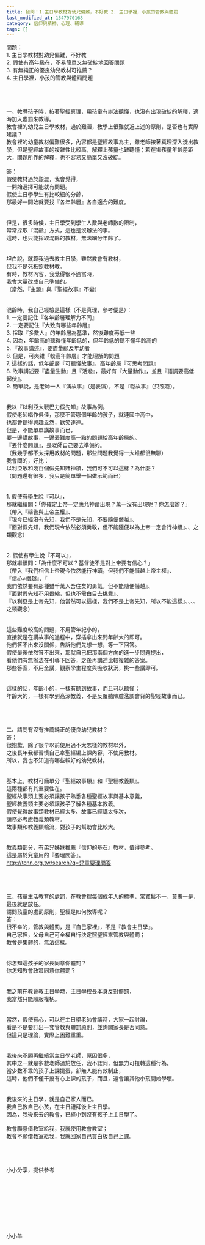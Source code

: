 ```yaml
---
title: 發問：1.主日學教材對幼兒偏難，不好教 2. 主日學裡，小孩的管教與體罰
last_modified_at: 1547970168
category: 信仰與精神、心理、輔導
tags: []
---
```


問題：<br>1.	主日學教材對幼兒偏難，不好教<br>2.	假使有高年級在，不易簡單又無破綻地回答問題<br>3.	有無純正的優良幼兒教材可推薦？<br>4.	主日學裡，小孩的管教與體罰問題<br><!--more--><br><br><br><br>一、教導孩子時，按著聖經真理，用孩童有辦法聽懂，也沒有出現破綻的解釋，適時加入處罰來教導。<br>教會裡的幼兒主日學教材，過於艱澀，教學上很難就近上述的原則，是否也有實際建議？<br>教會裡的幼童教材偏難很多，內容都是聖經故事為主，雖老師按著真理深入淺出教學，但是聖經故事的複雜性比較高，解釋上孩童也難聽懂；若在場孩童年齡差距大，問題所作的解釋，也不容易又簡單又沒破綻。<br><br>答：<br>假使教材過於艱澀，我會覺得，<br>一開始選擇可能就有問題。<br>假使主日學學生有比較細的分齡，<br>那最好一開始就要找『各年齡層』各自適合的難度。<br><br><br>但是，很多時候，主日學受到學生人數與老師數的限制，<br>常常採取『混齡』方式，這也是沒辦法的事。<br>這時，也只能採取混齡的教材，無法細分年齡了。<br><br><br>坦白說，就算我過去教主日學，雖然教會有教材，<br>但我不是死板照教材教。<br>有時，教材內容，我覺得很不適當時，<br>我會大量改成自己準備的。<br>（當然，『主題』與『聖經故事』不變）<br><br><br>混齡時，我自己經驗是這樣（不是真理，參考便是）：<br>1. 一定要記住『各年齡層理解力不同』<br>2. 一定要記住『大致有哪些年齡層』<br>3. 採取『多數人』的年齡層為基準，然後難度再低一些<br>4. 因為，年齡高的聽得懂年齡低的，但年齡低的聽不懂年齡高的<br>5. 『故事講述』，要盡量顧及年幼者<br>6. 但是，可夾雜『較高年齡層』才能理解的問題<br>7. 這樣的話，低年齡層『可聽懂故事』，高年齡層『可思考問題』<br>8. 故事講述要『盡量生動』且『活潑』，最好有『大量動作』，並且『語調要高低起伏』。<br>9. 簡單說，是老師一人『演故事』（是表演），不是『唸故事』（只照唸）。<br><br><br>我以『以利亞大戰巴力假先知』故事為例。<br>假使老師唱作俱佳，那麼不管哪個年齡的孩子，就連國中高中，<br>也都會聽得興趣盎然，歡笑連連。<br>但是，不能單單講故事而已，<br>要一邊講故事，一邊丟難度高一點的問題給高年齡層的。<br>『丟什麼問題』，是老師自己要去準備的。<br>（我幾乎都不太採用教材的問題，那些問題我覺得一大堆都很無聊）<br>我會問的，好比：<br>以利亞敢和幾百個假先知賭神蹟，我們可不可以這樣？為什麼？<br>（問題還有很多，我只是簡單舉一個做示範而已）<br><br><br>1.	假使有學生說『可以』，<br>那就繼續問：「你確定上帝一定應允神蹟出現？萬一沒有出現呢？你怎麼辦？」<br>（帶入『禱告與上帝主權』、<br>『現今已經沒有先知，我們不是先知，不要隨便僭越』、<br>『面對假先知，我們現今依然必須勇敢，但不能隨便以為上帝一定會行神蹟』、、之類觀念）<br><br><br>2.	假使有學生說『不可以』，<br>那就繼續問：「為什麼不可以？基督徒不是對上帝要有信心？」<br>（帶入『我們相信上帝現今依然能行神蹟，但我們不能僭越上帝主權』、<br>『信心≠僭越』、『<br>我們依然要有那種雖千萬人吾往矣的勇氣，但不能隨便僭越』、<br>『面對假先知不用畏縮，但也不需白目去挑釁』、<br>『以利亞是上帝先知，他當然可以這樣，我們不是上帝先知，所以不能這樣』、、、、之類觀念）<br><br><br>這些難度較高的問題，不用管年紀小的，<br>直接就是在講故事的過程中，穿插拿出來問年齡大的即可。<br>他們答不出來沒關係，告訴他們先想一想，等一下回答。<br>假使最後依然答不出來，那就自己把那兩個方向的進一步問題提出，<br>看他們有無辦法在引導下回答，之後再講述比較複雜的答案。<br>那些答案，不用全講，觀察學生程度與吸收狀況，挑一些講即可。<br><br><br>這樣的話，年齡小的，一樣有聽到故事，而且可以聽懂；<br>年齡大的，一樣有學到高深教義，不是反覆聽陳腔濫調會背的聖經故事而已。<br><br><br><br><br>二、請問有沒有推薦純正的優良幼兒教材？<br>答：<br>很抱歉，除了很早以前使用過不太怎樣的教材以外，<br>之後長年我都習慣自己拿聖經編上課內容，不使用教材。<br>所以，我也不知道有哪些較好的幼兒教材。<br><br><br>基本上，教材可簡單分『聖經故事類』和『聖經教義類』。<br>這兩種都有其重要性在。<br>聖經故事類主要必須讓孩子熟悉各種聖經故事與基本意義，<br>聖經教義類主要必須讓孩子了解各種基本教義。<br>假使覺得故事類教材已經太多、故事已經講太多次，<br>請務必考慮教義類教材。<br>故事類和教義類輪流，對孩子的幫助會比較大。<br><br><br>教義類部分，有弟兄姊妹推薦『信仰的基石』教材，值得參考。<br>這是屬於兒童用的『要理問答』。<br>http://tcnn.org.tw/search?q=兒童要理問答<br><br><br><br><br>三、孩童生活教育的處罰，在教會裡每個成年人的標準，常寬鬆不一，莫衷一是，最後就是放任。<br>請問孩童的處罰原則，聖經是如何教導呢？<br>答：<br>很不幸的，管教與體罰，是『自己家裡』，不是『教會主日學』。<br>自己家裡，父母自己可全權自行決定照聖經來管教與體罰；<br>教會是集體的，無法這樣。<br><br><br>你怎知這孩子的家長同意你體罰？<br>你怎知教會政策同意你體罰？<br><br><br>我之前在教會教主日學時，主日學校長本身反對體罰，<br>我當然只能順服權柄。<br><br><br>當然，假使有心，可以在主日學老師會議時，大家一起討論，<br>看是不是要訂出一套管教與體罰原則，並詢問家長是否同意。<br>但這只是理論，實際上困難重重。<br><br><br>我後來不願再繼續當主日學老師，原因很多，<br>其中之一就是多數老師過於放任，我不認同，但無力可扭轉這種行為。<br>當少數不乖的孩子上課搗蛋，卻無人能有效制止，<br>這時，他們不僅干擾有心上課的孩子，而且，還會讓其他小孩開始學壞。<br><br><br>我後來的主日學，就是自己家人而已。<br>我自己教自己小孩，在主日禮拜後上主日學。<br>因為，我後來去的教會，已經小到沒有孩子上主日學了。<br><br>教會願意借教室給我，我就使用教會教室；<br>教會不願借教室給我，我就回家自己買白板自己上課。<br><br><br><br><br>小小分享，提供參考<br><br><br><br><br><br><br><br><br><br>小小羊<br><br><br><br>
